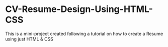 # CV-Resume-Design-Using-HTML-CSS
This is a mini-project created following a tutorial on how to create a Resume using just HTML &amp; CSS
